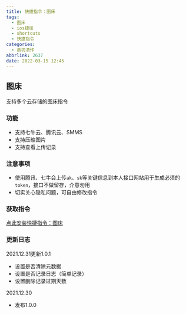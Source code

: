 ```yaml
---
title: 快捷指令：图床
tags:
  - 图床
  - ios捷径
  - shortcuts
  - 快捷指令
categories:
  - 燕坊清作
abbrlink: 2637
date: 2022-03-15 12:45
---
```


## 图床
支持多个云存储的图床指令

### 功能
- 支持七牛云、腾讯云、SMMS
- 支持压缩图片
- 支持查看上传记录

<!-- more -->

### 注意事项
- 使用腾讯、七牛会上传```ak```、```sk```等关键信息到本人接口网站用于生成必须的```token```，接口不做留存，介意勿用
- 切实关心隐私问题，可自由修改指令

### 获取指令
[点此安装快捷指令：图床](https://www.icloud.com/shortcuts/d10a94e950c2475195affe1f487d174f)

### 更新日志
2021.12.31更新1.0.1
- 设置是否清除元数据
- 设置是否记录日志（简单记录）
- 设置删除记录过期天数

2021.12.30
- 发布1.0.0
